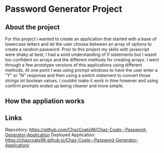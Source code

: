 # Password Generator Project
## About the project
For this project i wanted to create an application that started with a base of lowercase letters and let the user choose between an array of options to create a random password. Prior to this project my skills with javascript were shaky at best, I had a solid understanding of if statements but I wasnt too confident on arrays and the different methods for creating arrays. I went through a few prototype versions of this applications using different methods. At one point I was using prompt windows to have the user enter a "Y" or "N" response and then using a switch statement to convert those strings int boolean values. I couldnt make it work in time however and using confirm prompts ended up being cleaner and more simple. 

## How the appliation works 





## Links
Repository: https://github.com/ChazCoats98/Chaz-Coats--Password-Generator-Application
Deployed Application: https://chazcoats98.github.io/Chaz-Coats--Password-Generator-Application/